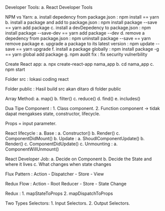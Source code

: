 Developer Tools:
    a. React Developer Tools

NPM vs Yarn:
    a. install depedency from package.json : npm install == yarn
    b. install a package and add to package.json : npm install package --save  == yarn add package
    c. install a devDepedency to package.json : npm install package --save-dev == yarn add package --dev
    d. remove a depedency from package.json : npm uninstall package --save  == yarn remove package
    e. upgrade a package to its latest version : npm update --save == yarn upgrade
    f. install a package globally : npm install package -g == yarn global add package
    g. npm audit fix : fix security vulnerbility

Create React app:
    a. npx create-react-app nama_app
    b. cd nama_app
    c. npm start

Folder src : lokasi coding react

Folder public : Hasil build src akan ditaro di folder public

Array Method:
    a. map()
    b. filter()
    c. reduce()
    d. find()
    e. includes()

Dua Tipe Component : 
    1. Class component.
    2. Function component -> tidak dapat mengakses state, constructor, lifecycle.

Props = input parameter.

React lifecycle :
    a. Base :
        a. Constructor()
        b. Render()
        c. ComponentDidMount()
    b. Update :
        a. ShoudlComponentUpdate()
        b. Render()
        c. ComponentDidUpdate()
    c. Unmounting :
        a. ComponentWillUnmount()

React Developer Job:
    a. Decide on Component
    b. Decide the State and where it lives
    c. What changes when state changes

Flux Pattern : Action - Dispatcher - Store - View

Redux Flow : Action - Root Reducer - Store - State Change

Redux :
    1. mapStateToProps
    2. mapDispatchToProps

Two Types Selectors:
    1. Input Selectors.
    2. Output Selectors.